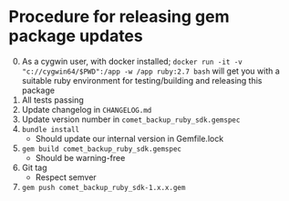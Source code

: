 # Procedure for releasing gem package updates

0. As a cygwin user, with docker installed; `docker run -it -v "c://cygwin64/$PWD":/app -w /app ruby:2.7 bash` will get you with a suitable ruby environment for testing/building and releasing this package
1. All tests passing
2. Update changelog in `CHANGELOG.md`
3. Update version number in `comet_backup_ruby_sdk.gemspec`
4. `bundle install`
	- Should update our internal version in Gemfile.lock
5. `gem build comet_backup_ruby_sdk.gemspec`
	- Should be warning-free
6. Git tag
	- Respect semver
7. `gem push comet_backup_ruby_sdk-1.x.x.gem`

